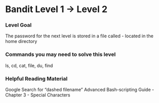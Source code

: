 Bandit Level 1 → Level 2
========================

### Level Goal

The password for the next level is stored in a file called - located in the home directory

### Commands you may need to solve this level

ls, cd, cat, file, du, find

### Helpful Reading Material

Google Search for “dashed filename”
Advanced Bash-scripting Guide - Chapter 3 - Special Characters